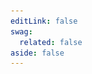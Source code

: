 ```yaml
---
editLink: false
swag:
  related: false
aside: false
---
```


<SwagLanding>
    <template #title>Payment</template>
    <template #description>
        Shopware 6 offers a robust <a href="/docs/concepts/commerce/checkout-concept/payments">payment system</a> managing all payment transactions between customers and merchants. The payment handlers integrate seamlessly into the point of sale, allowing customers to pay for their orders using one or multiple payment methods during checkout. It also ensures a seamless and hassle-free payment experience, resulting in increased customer satisfaction and a higher likelihood of completed transactions.
    </template>
    <template #image>
        <img src="../../public/landing/apps/payment.jpg" />
    </template>
    <template #exposed2>
        <SwagLandingCardList>
            <template #title>
                Capabilities
            </template>
            <template #description>
               Efficient and reliable payments for your store with streamlined processes.
            </template>
            <template #cards>
                <SwagLandingCard page="/docs/guides/plugins/apps/payment#synchronous-payments" icon="double-chevron-right-s" icon-type="solid">
                    <template #title>Synchronous payment</template>
                    <template #sub>Smooth transactions - COD and other payment options with synchronous processing.</template>
                </SwagLandingCard>
                <SwagLandingCard page="/docs/guides/plugins/apps/payment#asynchronous-payments" icon="double-chevron-right-s" icon-type="solid">
                    <template #title>Asynchronous payment</template>
                    <template #sub>Seamless integration - Integrate third-party PSP for asynchronous payment with ease.</template>
                </SwagLandingCard>
                <SwagLandingCard page="/docs/guides/plugins/apps/payment#prepared-payments" icon="double-chevron-right-s" icon-type="solid">
                    <template #title>Prepared payment</template>
                    <template #sub>Securely validate - Process credit/debit card payments with Prepared Payments.</template>
                </SwagLandingCard>
                <SwagLandingCard page="/docs/guides/plugins/apps/payment#refund" icon="double-chevron-right-s" icon-type="solid">
                    <template #title>Refund</template>
                    <template #sub>Quick returns - Automatic refund processing for returned items is more easier.</template>
                </SwagLandingCard>
                <SwagLandingCard page="/docs/guides/plugins/apps/payment#validation" icon="checkmark" icon-type="solid">
                    <template #title>Payment validations</template>
                    <template #sub>Validation check - Ensure correct signature and response for payment requests.</template>
                </SwagLandingCard>
            </template>
        </SwagLandingCardList>
    <h1>Change the look</h1>
        <p>Shopware allows for complete customization of the payment appearance using <a href="/docs/guides/plugins/plugins/storefront/customize-templates">Template extensions</a>, which enable you to extend or override the default storefront checkout design. It's worth noting that these extensions will only apply to merchants who utilize the default storefront; those who have built their storefronts from scratch may not take advantage of these extensions.</p>
    </template>
</SwagLanding>
